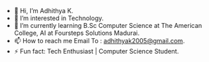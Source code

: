 - 👋 Hi, I’m Adhithya K.
- 👀 I’m interested in Technology.
- 🌱 I’m currently learning B.Sc Computer Science at The American College, AI at Foursteps Solutions Madurai. 
- 📫 How to reach me Email To : adhithyak2005@gmail.com.
- ⚡ Fun fact: Tech Enthusiast | Computer Science Student.
